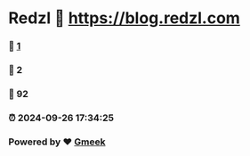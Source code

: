 # Redzl :link: https://blog.redzl.com 
### :page_facing_up: [1](https://blog.redzl.com/tag.html) 
### :speech_balloon: 2 
### :hibiscus: 92 
### :alarm_clock: 2024-09-26 17:34:25 
### Powered by :heart: [Gmeek](https://github.com/Meekdai/Gmeek)
